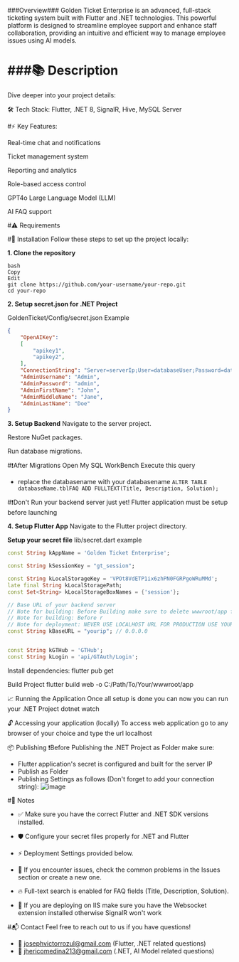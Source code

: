 ###Overview###
Golden Ticket Enterprise is an advanced, full-stack ticketing system built with Flutter and .NET technologies. This powerful platform is designed to streamline employee support and enhance staff collaboration, providing an intuitive and efficient way to manage employee issues using AI models.

###📚 Description
===========
Dive deeper into your project details:

🛠 Tech Stack: Flutter, .NET 8, SignalR, Hive, MySQL Server

#⚡ Key Features:

Real-time chat and notifications

Ticket management system

Reporting and analytics

Role-based access control

GPT4o Large Language Model (LLM) 

AI FAQ support

#⚠️ Requirements


#🚀 Installation
Follow these steps to set up the project locally:

**1. Clone the repository**
```
bash
Copy
Edit
git clone https://github.com/your-username/your-repo.git
cd your-repo
```
**2. Setup secret.json for .NET Project**

GoldenTicket/Config/secret.json Example
```json
{
    "OpenAIKey": 
    [
        "apikey1",
        "apikey2",
    ],
    "ConnectionString": "Server=serverIp;User=databaseUser;Password=databasePassword;Database=databaseName;",
    "AdminUsername": "Admin",
    "AdminPassword": "admin",
    "AdminFirstName": "John",
    "AdminMiddleName": "Jane",
    "AdminLastName": "Doe"
}
```

**3. Setup Backend**
Navigate to the server project.

Restore NuGet packages.

Run database migrations.

#❗After Migrations Open My SQL WorkBench Execute this query
- replace the databasename with your databasename
```ALTER TABLE databaseName.tblFAQ ADD FULLTEXT(Title, Description, Solution);```

#❗Don't Run your backend server just yet! Flutter application must be setup before launching

**4. Setup Flutter App**
Navigate to the Flutter project directory.

**Setup your secret file**
lib/secret.dart example
```dart
const String kAppName = 'Golden Ticket Enterprise';

const String kSessionKey = "gt_session";

const String kLocalStorageKey = 'VPOt8VdETP1ix6zhPN0FGRPgoWRuMMd';
late final String kLocalStoragePath;
const Set<String> kLocalStorageBoxNames = {'session'};

// Base URL of your backend server
// Note for building: Before Building make sure to delete wwwroot/app folder in your .NET folder, then build project the IP with your server IP
// Note for building: Before r
// Note for deployment: NEVER USE LOCALHOST URL FOR PRODUCTION USE YOUR SERVER IP
const String kBaseURL = "yourip"; // 0.0.0.0


const String kGTHub = 'GTHub';
const String kLogin = 'api/GTAuth/Login';
```

Install dependencies:
flutter pub get

Build Project
flutter build web -o C:/Path/To/Your/wwwroot/app


📈 Running the Application
Once all setup is done you can now you can run your .NET Project
dotnet watch

🔓 Accessing your application (locally)
To access web application go to any browser of your choice and type the url
localhost

📦 Publishing
❗Before Publishing the .NET Project as Folder make sure:
- Flutter application's secret is configured and built for the server IP
- Publish as Folder
- Publishing Settings as follows (Don't forget to add your connection string):
![image](https://github.com/user-attachments/assets/6edad5ca-7837-4514-b00c-f5750f17093f)

#📝 Notes
- ✅ Make sure you have the correct Flutter and .NET SDK versions installed.

- 🛡️ Configure your secret files properly for .NET and Flutter

- ⚡ Deployment Settings provided below.

- 🐛 If you encounter issues, check the common problems in the Issues section or create a new one.

- 🔥 Full-text search is enabled for FAQ fields (Title, Description, Solution).

- 💽 If you are deploying on IIS make sure you have the Websocket extension installed otherwise SignalR won't work

#📬 Contact
Feel free to reach out to us if you have questions!
- 📧 josephvictorrozul@gmail.com (Flutter, .NET related questions)
- 📧 jhericomedina213@gmail.com (.NET, AI Model related questions)
